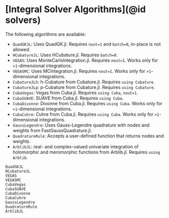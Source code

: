 # [Integral Solver Algorithms](@id solvers)

The following algorithms are available:

  - `QuadGKJL`: Uses QuadGK.jl. Requires `nout=1` and `batch=0`, in-place is not allowed.
  - `HCubatureJL`: Uses HCubature.jl. Requires `batch=0`.
  - `VEGAS`: Uses MonteCarloIntegration.jl. Requires `nout=1`. Works only for
    `>1`-dimensional integrations.
  - `VEGASMC`: Uses MCIntegration.jl. Requires `nout=1`. Works only for `>1`-dimensional integrations.
  - `CubatureJLh`: h-Cubature from Cubature.jl. Requires `using Cubature`.
  - `CubatureJLp`: p-Cubature from Cubature.jl. Requires `using Cubature`.
  - `CubaVegas`: Vegas from Cuba.jl. Requires `using Cuba`, `nout=1`.
  - `CubaSUAVE`: SUAVE from Cuba.jl. Requires `using Cuba`.
  - `CubaDivonne`: Divonne from Cuba.jl. Requires `using Cuba`. Works only for `>1`-dimensional integrations.
  - `CubaCuhre`: Cuhre from Cuba.jl. Requires `using Cuba`. Works only for `>1`-dimensional integrations.
  - `GaussLegendre`: Uses Gauss-Legendre quadrature with nodes and weights from FastGaussQuadrature.jl.
  - `QuadratureRule`: Accepts a user-defined function that returns nodes and weights.
  - `ArblibJL`: real- and complex-valued univariate integration of holomorphic
    and meromorphic functions from Arblib.jl. Requires `using Arblib`.

```@docs
QuadGKJL
HCubatureJL
VEGAS
VEGASMC
CubaVegas
CubaSUAVE
CubaDivonne
CubaCuhre
GaussLegendre
QuadratureRule
ArblibJL
```

